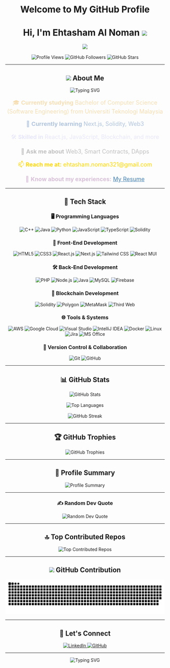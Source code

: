 <h1 align="center">
    <br>
     Welcome to My GitHub Profile 
    <br>
</h1>

<h1 align="center"><b>Hi, I'm Ehtasham Al Noman</b> <img src="https://media.giphy.com/media/hvRJCLFzcasrR4ia7z/giphy.gif" width="35"></h1>

<p align="center">
  <a href="https://github.com/DenverCoder1/readme-typing-svg">
    <img src="https://readme-typing-svg.herokuapp.com?font=Courier+Prime&weight=700&size=25&color=%234AB5FA&center=true&vCenter=true&width=600&height=100&lines=Full-Stack+Developer;Blockchain+Explorer;Decentralized+App+Creator;Creative+Problem+Solver">
  </a>
</p>

<p align="center">
  <img src="https://komarev.com/ghpvc/?username=nomanalpha007&label=Profile%20Views&color=4AB5FA&style=flat-square" alt="Profile Views" />
  <img src="https://img.shields.io/github/followers/nomanalpha007?label=Followers&color=9C27B0&style=social" alt="GitHub Followers" />
  <img src="https://img.shields.io/github/stars/nomanalpha007?label=Stars&color=FFC107&style=social" alt="GitHub Stars" />
</p>

---

<div align="center">

## <picture><img src="https://media.giphy.com/media/iY8CRBdQXODJSCERIr/giphy.gif" width="40"></picture> **About Me**

<p align="center">
    <img src="https://readme-typing-svg.herokuapp.com?font=Fira+Code&weight=500&size=24&pause=1000&color=FACC15&center=true&vCenter=true&width=435&lines=Hello!+I'm+Ehtasham+Al+Noman;Passionate+Software+Engineer;Web3+and+Blockchain+Enthusiast" alt="Typing SVG" />
</p>

<p align="center" style="font-size: 18px; color: #F5DEB3;">
    🎓 <b>Currently studying</b> Bachelor of Computer Science (Software Engineering) from Universiti Teknologi Malaysia  
</p>

<p align="center" style="font-size: 18px; color: #B0C4DE;">
    🌱 <b>Currently learning</b> Next.js, Solidity, Web3  
</p>

<p align="center" style="font-size: 18px; color: #E6E6FA;">
    🛠️ <b>Skilled in</b> React.js, JavaScript, Blockchain, and more  
</p>

<p align="center" style="font-size: 18px; color: #C0C0C0;">
    💬 <b>Ask me about</b> Web3, Smart Contracts, DApps  
</p>

<p align="center" style="font-size: 18px; color: #FFD700;">
    📫 <b>Reach me at:</b> ehtasham.noman321@gmail.com  
</p>

<p align="center" style="font-size: 18px; color: #D8BFD8;">
    📄 <b>Know about my experiences:</b> <a href="https://drive.google.com/file/d/1txchTvxGPmGvVuUiqYW26O_I9P5iMJWp/view?usp=sharing" style="color: #4682B4;">My Resume</a>
</p>

</div>

---

<div align="center">

## 🌌 **Tech Stack**

### 🖥️ Programming Languages
![C++](https://img.shields.io/badge/C++-%2300599C.svg?style=flat-square&logo=c%2B%2B&logoColor=white) 
![Java](https://img.shields.io/badge/Java-%23F7DF1E.svg?style=flat-square&logo=java&logoColor=black) 
![Python](https://img.shields.io/badge/Python-%231572B6.svg?style=flat-square&logo=python&logoColor=white) 
![JavaScript](https://img.shields.io/badge/JavaScript-%23F7DF1E.svg?style=flat-square&logo=javascript&logoColor=black) 
![TypeScript](https://img.shields.io/badge/TypeScript-%23007ACC.svg?style=flat-square&logo=typescript&logoColor=white) 
![Solidity](https://img.shields.io/badge/Solidity-%23363636.svg?style=flat-square&logo=solidity&logoColor=white) 

### 🎨 Front-End Development
![HTML5](https://img.shields.io/badge/HTML5-%23E34F26.svg?style=flat-square&logo=html5&logoColor=white) 
![CSS3](https://img.shields.io/badge/CSS3-%231572B6.svg?style=flat-square&logo=css3&logoColor=white) 
![React.js](https://img.shields.io/badge/React-%2320232A.svg?style=flat-square&logo=react&logoColor=%2361DAFB) 
![Next.js](https://img.shields.io/badge/Next.js-%23000000.svg?style=flat-square&logo=nextdotjs&logoColor=white) 
![Tailwind CSS](https://img.shields.io/badge/Tailwind_CSS-%2338B2AC.svg?style=flat-square&logo=tailwind-css&logoColor=white) 
![React MUI](https://img.shields.io/badge/Material_UI-%230081CB.svg?style=flat-square&logo=mui&logoColor=white)

### 🛠️ Back-End Development
![PHP](https://img.shields.io/badge/PHP-%23777BB4.svg?style=flat-square&logo=php&logoColor=white) 
![Node.js](https://img.shields.io/badge/Node.js-%2343853D.svg?style=flat-square&logo=node.js&logoColor=white) 
![Java](https://img.shields.io/badge/Java-%23ED8B00.svg?style=flat-square&logo=java&logoColor=white) 
![MySQL](https://img.shields.io/badge/MySQL-%234479A1.svg?style=flat-square&logo=mysql&logoColor=white) 
![Firebase](https://img.shields.io/badge/Firebase-%23FFCA28.svg?style=flat-square&logo=firebase&logoColor=black)

### 🔗 Blockchain Development
![Solidity](https://img.shields.io/badge/Solidity-%23363636.svg?style=flat-square&logo=solidity&logoColor=white) 
![Polygon](https://img.shields.io/badge/Polygon-%23634DBF.svg?style=flat-square&logo=polygon&logoColor=white) 
![MetaMask](https://img.shields.io/badge/MetaMask-%23F6851B.svg?style=flat-square&logo=metamask&logoColor=white) 
![Third Web](https://img.shields.io/badge/Third_Web-%23FCFDFE.svg?style=flat-square&logo=web&logoColor=black)

### 🌐 Tools & Systems
![AWS](https://img.shields.io/badge/Amazon_AWS-%23FF9900.svg?style=flat-square&logo=amazon-aws&logoColor=white) 
![Google Cloud](https://img.shields.io/badge/Google_Cloud-%234285F4.svg?style=flat-square&logo=google-cloud&logoColor=white) 
![Visual Studio](https://img.shields.io/badge/Visual_Studio-%235C2D91.svg?style=flat-square&logo=visual-studio&logoColor=white) 
![IntelliJ IDEA](https://img.shields.io/badge/IntelliJ_IDEA-%23000000.svg?style=flat-square&logo=intellij-idea&logoColor=white) 
![Docker](https://img.shields.io/badge/Docker-%230db7ed.svg?style=flat-square&logo=docker&logoColor=white) 
![Linux](https://img.shields.io/badge/Linux-%23FCC624.svg?style=flat-square&logo=linux&logoColor=black) 
![Jira](https://img.shields.io/badge/Jira-%230052CC.svg?style=flat-square&logo=jira&logoColor=white) 
![MS Office](https://img.shields.io/badge/MS_Office-%23D83B01.svg?style=flat-square&logo=microsoft-office&logoColor=white)

### 🧰 Version Control & Collaboration
![Git](https://img.shields.io/badge/Git-%23F05032.svg?style=flat-square&logo=git&logoColor=white) 
![GitHub](https://img.shields.io/badge/GitHub-%23121011.svg?style=flat-square&logo=github&logoColor=white)

</div>

---

<div align="center">

## 📊 GitHub Stats

<img src="https://github-readme-stats.vercel.app/api?username=nomanalpha007&theme=radical&show_icons=true&count_private=true&hide_border=true" alt="GitHub Stats" />
<br><br>
<img src="https://github-readme-stats.vercel.app/api/top-langs/?username=nomanalpha007&layout=compact&theme=radical&hide_border=true" alt="Top Languages" />
<br><br>
<img src="https://github-readme-streak-stats.herokuapp.com/?user=nomanalpha007&theme=radical&hide_border=true" alt="GitHub Streak" />

</div>

---

<div align="center">

## 🏆 GitHub Trophies

<img src="https://github-profile-trophy.vercel.app/?username=nomanalpha007&theme=radical&no-frame=true&margin-w=10&column=6&animation=true" alt="GitHub Trophies" />

</div>

---

<div align="center">

## 🎯 Profile Summary

<img src="https://github-profile-summary-cards.vercel.app/api/cards/profile-details?username=nomanalpha007&theme=radical" alt="Profile Summary" />

</div>

---

<div align="center">

### ✍️ Random Dev Quote

<img src="https://quotes-github-readme.vercel.app/api?type=horizontal&theme=radical" alt="Random Dev Quote" />

</div>

---

<div align="center">

## 🔝 Top Contributed Repos

<img src="https://github-contributor-stats.vercel.app/api?username=nomanalpha007&limit=5&theme=radical&combine_all_yearly_contributions=true" alt="Top Contributed Repos" />

</div>

---

<div align="center">

## <img src="https://media.giphy.com/media/iY8CRBdQXODJSCERIr/giphy.gif" width="35"><b> GitHub Contribution</b>

<a href="https://github.com/nomanalpha007">
  <img src="https://github.com/MdAmiruddin/MdAmiruddin/blob/main/Assets/gridsnake.svg" alt="GitHub Contribution Snake" />
</a>

</div>

---

<div align="center">

## 🔗 Let's Connect

<a href="https://linkedin.com/in/ehtasham-al-noman" target="_blank">
    <img src="https://img.shields.io/badge/LinkedIn-%230077B5.svg?style=for-the-badge&logo=linkedin&logoColor=white" alt="LinkedIn"/>
</a>
<a href="https://github.com/NomanALPHA007" target="_blank">
    <img src="https://img.shields.io/badge/GitHub-%23121011.svg?style=for-the-badge&logo=github&logoColor=white" alt="GitHub"/>
</a>

</div>

---

<p align="center">
    <img src="https://readme-typing-svg.demolab.com?font=VT323&size=30&pause=1000&color=FFFFFF&center=true&vCenter=true&width=435&lines=Powered+by+passion+for+technology" alt="Typing SVG" />
</p>

